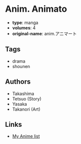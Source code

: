 # Anim. Animato

-   **type**: manga
-   **volumes**: 4
-   **original-name**: anim.アニマート

## Tags

-   drama
-   shounen

## Authors

-   Takashima
-   Tetsuo (Story)
-   Yasaka
-   Takanori (Art)

## Links

-   [My Anime list](https://myanimelist.net/manga/45661/Anim_Animato)
